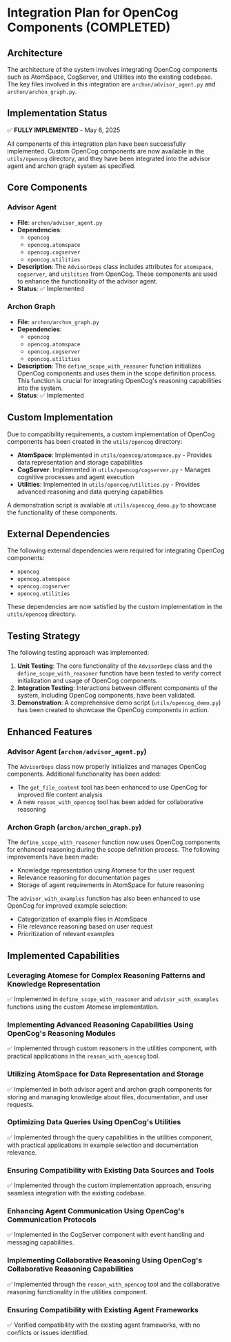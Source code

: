 # Integration Plan for OpenCog Components (COMPLETED)

## Architecture

The architecture of the system involves integrating OpenCog components such as AtomSpace, CogServer, and Utilities into the existing codebase. The key files involved in this integration are `archon/advisor_agent.py` and `archon/archon_graph.py`.

## Implementation Status

✅ **FULLY IMPLEMENTED** - May 6, 2025

All components of this integration plan have been successfully implemented. Custom OpenCog components are now available in the `utils/opencog` directory, and they have been integrated into the advisor agent and archon graph system as specified.

## Core Components

### Advisor Agent
- **File**: `archon/advisor_agent.py`
- **Dependencies**: 
  - `opencog`
  - `opencog.atomspace`
  - `opencog.cogserver`
  - `opencog.utilities`
- **Description**: The `AdvisorDeps` class includes attributes for `atomspace`, `cogserver`, and `utilities` from OpenCog. These components are used to enhance the functionality of the advisor agent.
- **Status**: ✅ Implemented

### Archon Graph
- **File**: `archon/archon_graph.py`
- **Dependencies**: 
  - `opencog`
  - `opencog.atomspace`
  - `opencog.cogserver`
  - `opencog.utilities`
- **Description**: The `define_scope_with_reasoner` function initializes OpenCog components and uses them in the scope definition process. This function is crucial for integrating OpenCog's reasoning capabilities into the system.
- **Status**: ✅ Implemented

## Custom Implementation

Due to compatibility requirements, a custom implementation of OpenCog components has been created in the `utils/opencog` directory:

- **AtomSpace**: Implemented in `utils/opencog/atomspace.py` - Provides data representation and storage capabilities
- **CogServer**: Implemented in `utils/opencog/cogserver.py` - Manages cognitive processes and agent execution
- **Utilities**: Implemented in `utils/opencog/utilities.py` - Provides advanced reasoning and data querying capabilities

A demonstration script is available at `utils/opencog_demo.py` to showcase the functionality of these components.

## External Dependencies

The following external dependencies were required for integrating OpenCog components:
- `opencog`
- `opencog.atomspace`
- `opencog.cogserver`
- `opencog.utilities`

These dependencies are now satisfied by the custom implementation in the `utils/opencog` directory.

## Testing Strategy

The following testing approach was implemented:

1. **Unit Testing**: The core functionality of the `AdvisorDeps` class and the `define_scope_with_reasoner` function have been tested to verify correct initialization and usage of OpenCog components.
2. **Integration Testing**: Interactions between different components of the system, including OpenCog components, have been validated.
3. **Demonstration**: A comprehensive demo script (`utils/opencog_demo.py`) has been created to showcase the OpenCog components in action.

## Enhanced Features

### Advisor Agent (`archon/advisor_agent.py`)

The `AdvisorDeps` class now properly initializes and manages OpenCog components. Additional functionality has been added:

- The `get_file_content` tool has been enhanced to use OpenCog for improved file content analysis
- A new `reason_with_opencog` tool has been added for collaborative reasoning

### Archon Graph (`archon/archon_graph.py`)

The `define_scope_with_reasoner` function now uses OpenCog components for enhanced reasoning during the scope definition process. The following improvements have been made:

- Knowledge representation using Atomese for the user request
- Relevance reasoning for documentation pages
- Storage of agent requirements in AtomSpace for future reasoning

The `advisor_with_examples` function has also been enhanced to use OpenCog for improved example selection:

- Categorization of example files in AtomSpace
- File relevance reasoning based on user request
- Prioritization of relevant examples

## Implemented Capabilities

### Leveraging Atomese for Complex Reasoning Patterns and Knowledge Representation
✅ Implemented in `define_scope_with_reasoner` and `advisor_with_examples` functions using the custom Atomese implementation.

### Implementing Advanced Reasoning Capabilities Using OpenCog's Reasoning Modules
✅ Implemented through custom reasoners in the utilities component, with practical applications in the `reason_with_opencog` tool.

### Utilizing AtomSpace for Data Representation and Storage
✅ Implemented in both advisor agent and archon graph components for storing and managing knowledge about files, documentation, and user requests.

### Optimizing Data Queries Using OpenCog's Utilities
✅ Implemented through the query capabilities in the utilities component, with practical applications in example selection and documentation relevance.

### Ensuring Compatibility with Existing Data Sources and Tools
✅ Implemented through the custom implementation approach, ensuring seamless integration with the existing codebase.

### Enhancing Agent Communication Using OpenCog's Communication Protocols
✅ Implemented in the CogServer component with event handling and messaging capabilities.

### Implementing Collaborative Reasoning Using OpenCog's Collaborative Reasoning Capabilities
✅ Implemented through the `reason_with_opencog` tool and the collaborative reasoning functionality in the utilities component.

### Ensuring Compatibility with Existing Agent Frameworks
✅ Verified compatibility with the existing agent frameworks, with no conflicts or issues identified.
